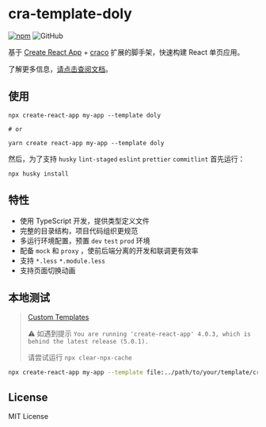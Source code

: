# cra-template-doly

[![npm][npm]][npm-url] ![GitHub](https://img.shields.io/github/license/doly-dev/cra-template-doly.svg)

基于 [Create React App](https://create-react-app.dev/) + [craco](https://github.com/gsoft-inc/craco) 扩展的脚手架，快速构建 React 单页应用。

了解更多信息，[请点击查阅文档](https://doly-dev.github.io/cra-template-doly-site/latest/)。

## 使用

```shell
npx create-react-app my-app --template doly

# or

yarn create react-app my-app --template doly
```

然后，为了支持 `husky` `lint-staged` `eslint` `prettier` `commitlint` 首先运行：

```shell
npx husky install
```

## 特性

- 使用 TypeScript 开发，提供类型定义文件
- 完整的目录结构，项目代码组织更规范
- 多运行环境配置，预置 `dev` `test` `prod` 环境
- 配备 `mock` 和 `proxy` ，使前后端分离的开发和联调更有效率
- 支持 `*.less` `*.module.less`
- 支持页面切换动画

## 本地测试

> [Custom Templates](https://create-react-app.dev/docs/custom-templates/)
>
> ⚠️ 如遇到提示 `You are running 'create-react-app' 4.0.3, which is behind the latest release (5.0.1).`
>
> 请尝试运行 `npx clear-npx-cache`

```bash
npx create-react-app my-app --template file:../path/to/your/template/cra-template-[template-name]
```

## License

MIT License

[npm]: https://img.shields.io/npm/v/cra-template-doly.svg
[npm-url]: https://npmjs.com/package/cra-template-doly
